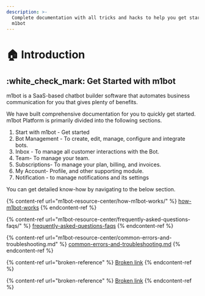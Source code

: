 ```yaml
---
description: >-
  Complete documentation with all tricks and hacks to help you get started with
  m1bot
---
```


# 🏠 Introduction

## :white\_check\_mark: Get Started with m1bot

m1bot is a SaaS-based chatbot builder software that automates business communication for you that gives plenty of benefits.

We have built comprehensive documentation for you to quickly get started. m1bot Platform is primarily divided into the following sections.

1. Start with m1bot - Get started
2. Bot Management - To create, edit, manage, configure and integrate bots.
3. Inbox - To manage all customer interactions with the Bot.
4. Team- To manage your team.
5. Subscriptions- To manage your plan, billing, and invoices.
6. My Account- Profile, and other supporting module.
7. Notification - to manage notifications and its settings

You can get detailed know-how by navigating to the below section.

{% content-ref url="m1bot-resource-center/how-m1bot-works/" %}
[how-m1bot-works](m1bot-resource-center/how-m1bot-works/)
{% endcontent-ref %}

{% content-ref url="m1bot-resource-center/frequently-asked-questions-faqs/" %}
[frequently-asked-questions-faqs](m1bot-resource-center/frequently-asked-questions-faqs/)
{% endcontent-ref %}

{% content-ref url="m1bot-resource-center/common-errors-and-troubleshooting.md" %}
[common-errors-and-troubleshooting.md](m1bot-resource-center/common-errors-and-troubleshooting.md)
{% endcontent-ref %}

{% content-ref url="broken-reference" %}
[Broken link](broken-reference)
{% endcontent-ref %}

{% content-ref url="broken-reference" %}
[Broken link](broken-reference)
{% endcontent-ref %}